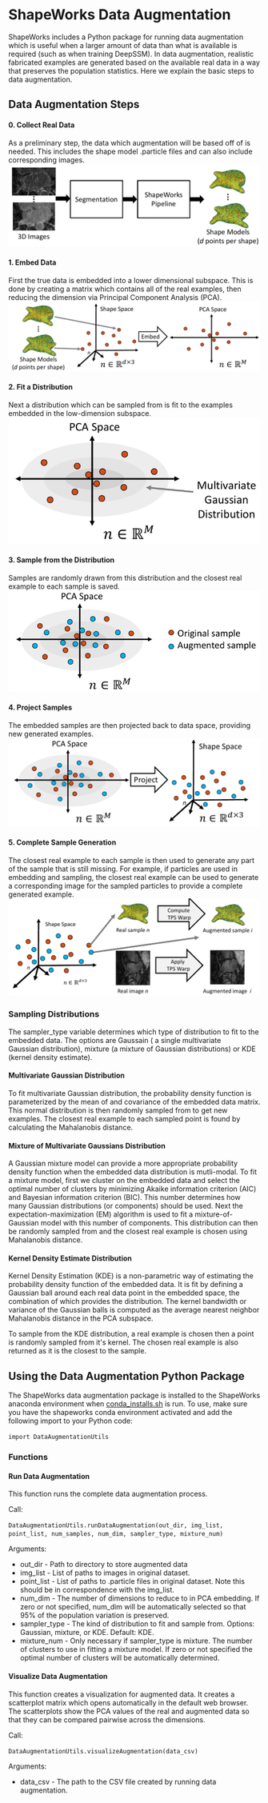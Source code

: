 # ShapeWorks Data Augmentation 

ShapeWorks includes a Python package for running data augmentation which is useful when a larger amount of data than what is available is required (such as when training DeepSSM).
In data augmentation, realistic fabricated examples are generated based on the available real data in a way that preserves the population statistics.
Here we explain the basic steps to data augmentation.

## Data Augmentation Steps
#### 0. Collect Real Data
As a preliminary step, the data which augmentation will be based off of is needed. This includes the shape model .particle files and can also include corresponding images.
![DataAug0.PNG](../img/deep-learning/DataAug0.PNG)
#### 1. Embed Data
First the true data is embedded into a lower dimensional subspace. This is done by creating a matrix which contains all of the real examples, then reducing the dimension via Principal Component Analysis (PCA).
![DataAug1.PNG](../img/deep-learning/DataAug1.PNG)
#### 2. Fit a Distribution
Next a distribution which can be sampled from is fit to the examples embedded in the low-dimension subspace.
![DataAug2.PNG](../img/deep-learning/DataAug2.PNG)
#### 3. Sample from the Distribution 
Samples are randomly drawn from this distribution and the closest real example to each sample is saved.
![DataAug3.PNG](../img/deep-learning/DataAug3.PNG)
#### 4. Project Samples
The embedded samples are then projected back to data space, providing new generated examples.
![DataAug4.PNG](../img/deep-learning/DataAug4.PNG)
#### 5. Complete Sample Generation
The closest real example to each sample is then used to generate any part of the sample that is still missing. 
For example, if particles are used in embedding and sampling, the closest real example can be used to generate a corresponding image for the sampled particles to provide a complete generated example.
![DataAug5.PNG](../img/deep-learning/DataAug5.PNG)

### Sampling Distributions

The sampler_type variable determines which type of distribution to fit to the embedded data. The options are Gaussain ( a single multivariate Gaussian distribution), mixture (a mixture of Gaussian distributions) or KDE (kernel density estimate).

#### Multivariate Gaussian Distribution

To fit multivariate Gaussian distribution, the probability density function is parameterized by the mean of and covariance of the embedded data matrix. This normal distribution is then randomly sampled from to get new examples. The closest real example to each sampled point is found by calculating the Mahalanobis distance. 

#### Mixture of Multivariate Gaussians Distribution

A Gaussian mixture model can provide a more appropriate probability density function when the embedded data distribution is mutli-modal. To fit a mixture model, first we cluster on the embedded data and select the optimal number of clusters by minimizing Akaike information criterion (AIC) and Bayesian information criterion (BIC). This number determines how many Gaussian distributions (or components) should be used. Next the expectation-maximization (EM) algorithm is used to fit a mixture-of-Gaussian model with this number of components. This distribution can then be randomly sampled from and the closest real example is chosen using Mahalanobis distance. 

#### Kernel Density Estimate Distribution

Kernel Density Estimation (KDE) is a non-parametric way of estimating the probability density function of the embedded data. It is fit by defining a Gaussian ball around each real data point in the embedded space, the combination of which provides the distribution. The kernel bandwidth or variance of the Gaussian balls is computed as the average nearest neighbor Mahalanobis distance in the PCA subspace.

To sample from the KDE distribution, a real example is chosen then a point is randomly sampled from it's kernel. The chosen real example is also returned as it is the closest to the sample. 

## Using the Data Augmentation Python Package
The ShapeWorks data augmentation package is installed to the ShapeWorks anaconda environment when [conda_installs.sh](https://github.com/SCIInstitute/ShapeWorks/tree/master/conda_installs.sh) is run. To use, make sure you have the shapeworks conda environment activated and add the following import to your Python code:

`import DataAugmentationUtils`

### Functions

#### Run Data Augmentation
This function runs the complete data augmentation process.

Call:

`DataAugmentationUtils.runDataAugmentation(out_dir, img_list, point_list, num_samples, num_dim, sampler_type, mixture_num)`

Arguments:

* out_dir - Path to directory to store augmented data
* img_list - List of paths to images in original dataset.
* point_list - List of paths to .particle files in original dataset. Note this should be in correspondence with the img_list.
* num_dim - The number of dimensions to reduce to in PCA embedding. If zero or not specified, num_dim will be automatically selected so that 95% of the population variation is preserved.
* sampler_type - The kind of distribution to fit and sample from. Options: Gaussian, mixture, or KDE. Default: KDE.
* mixture_num - Only necessary if sampler_type is mixture. The number of clusters to use in fitting a mixture model. If zero or not specified the optimal number of clusters will be automatically determined.

#### Visualize Data Augmentation
This function creates a visualization for augmented data. It creates a scatterplot matrix which opens automatically in the default web browser. The scatterplots show the PCA values of the real and augmented data so that they can be compared pairwise across the dimensions.


Call:

`DataAugmentationUtils.visualizeAugmentation(data_csv)`

Arguments:

* data_csv - The path to the CSV file created by running data augmentation.



